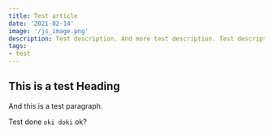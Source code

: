 ```yaml
---
title: Test article
date: '2021-02-14'
image: '/js_image.png'
description: Test description. And more test description. Test description. And more test description. Test description. And more test description.
tags:
- test
---
```


## This is a test Heading ##

And this is a test paragraph.

Test done `oki doki` ok?